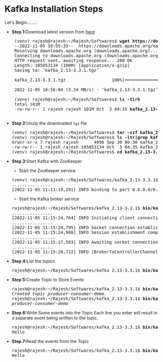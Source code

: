 # Kafka Installation Steps

Let's Begin........
 - <b>Step 1:</b>Download latest version from [here](https://kafka.apache.org/downloads)</br>
    <pre>
    (venv) rajesh@rajesh:~/Rajesh/Softwares$ <b>wget https://downloads.apache.org/kafka/3.3.1/kafka_2.13-3.3.1.tgz</b>
    --2022-11-05 10:55:35--  https://downloads.apache.org/kafka/3.3.1/kafka_2.13-3.3.1.tgz
    Resolving downloads.apache.org (downloads.apache.org)... 135.181.214.104, 88.99.95.219, 2a01:4f9:3a:2c57::2, ...
    Connecting to downloads.apache.org (downloads.apache.org)|135.181.214.104|:443... connected.
    HTTP request sent, awaiting response... 200 OK
    Length: 105053134 (100M) [application/x-gzip]
    Saving to: ‘kafka_2.13-3.3.1.tgz’

    kafka_2.13-3.3.1.tgz                  100%[=======================================================================>] 100.19M  5.33MB/s    in 28s     

    2022-11-05 10:56:04 (3.54 MB/s) - ‘kafka_2.13-3.3.1.tgz’ saved [105053134/105053134]

    (venv) rajesh@rajesh:~/Rajesh/Softwares$ <b>ls -tlrh</b>
    total 101M
    -rw-rw-r-- 1 rajesh rajesh 101M Oct  3 04:35 <b>kafka_2.13-3.3.1.tgz</b>
    </pre>

- <b>Step 2:</b>Unzip the downloaded `tgz` file
  <pre>
  (venv) rajesh@rajesh:~/Rajesh/Softwares$ <b>tar -xzf kafka_2.13-3.3.1.tgz</b>
  (venv) rajesh@rajesh:~/Rajesh/Softwares$ <b>ls -ltr|grep kafka</b>
  drwxr-xr-x 7 rajesh rajesh      4096 Sep 30 00:36 kafka_2.13-3.3.1
  -rw-rw-r-- 1 rajesh rajesh 105053134 Oct  3 04:35 kafka_2.13-3.3.1.tgz
  (venv) rajesh@rajesh:~/Rajesh/Softwares$ <b>cd kafka_2.13-3.3.1/</b>
  </pre>

- <b>Step 3:</b>Start Kafka with ZooKeeper</br>
  - Start the ZooKeeper service</br>
  <pre>
  (venv) rajesh@rajesh:~/Rajesh/Softwares/kafka_2.13-3.3.1$ <b>bin/zookeeper-server-start.sh config/zookeeper.properties</b>
  ...............
  [2022-11-05 11:11:19,291] INFO binding to port 0.0.0.0/0.0.0.0:2181 (org.apache.zookeeper.server.NIOServerCnxnFactory)
  </pre>
  - Start the Kafka broker service</br>
  <pre>
  rajesh@rajesh:~/Rajesh/Softwares/kafka_2.13-3.3.1$ <b>bin/kafka-server-start.sh config/server.properties</b>
  ................
  [2022-11-05 11:15:24,764] INFO Initiating client connection, connectString=localhost:2181 sessionTimeout=18000 watcher=kafka.zookeeper.ZooKeeperClient$ZooKeeperClientWatcher$@495ee280 (org.apache.zookeeper.ZooKeeper)
  ................
  [2022-11-05 11:15:24,795] INFO Socket connection established, initiating session, client: /127.0.0.1:43696, server: localhost/127.0.0.1:2181 (org.apache.zookeeper.ClientCnxn)
  [2022-11-05 11:15:24,980] INFO Session establishment complete on server localhost/127.0.0.1:2181, session id = 0x100036fac160000, negotiated timeout = 18000 (org.apache.zookeeper.ClientCnxn)
  .................
  [2022-11-05 11:15:27,503] INFO Awaiting socket connections on 0.0.0.0:9092. (kafka.network.DataPlaneAcceptor)
  ................
  [2022-11-05 11:15:28,722] INFO [BrokerToControllerChannelManager broker=0 name=forwarding]: Recorded new controller, from now on will use broker rajesh:9092 (id: 0 rack: null) (kafka.server.BrokerToControllerRequestThread)
  </pre>
  
- <b>Step 4:</b>List the topics
  <pre>
  rajesh@rajesh:~/Rajesh/Softwares/kafka_2.13-3.3.1$ <b>bin/kafka-topics.sh --list --bootstrap-server localhost:9092</b>
  </pre>
  
- <b>Step 5:</b>Create Topic to Store Events
  <pre>
  rajesh@rajesh:~/Rajesh/Softwares/kafka_2.13-3.3.1$ <b>bin/kafka-topics.sh --create --topic producer-consumer-demo --bootstrap-server localhost:9092</b>
  <i>Created topic producer-consumer-demo.</i>
  rajesh@rajesh:~/Rajesh/Softwares/kafka_2.13-3.3.1$ <b>bin/kafka-topics.sh --list --bootstrap-server localhost:9092</b>
  <i>producer-consumer-demo</i>
  </pre>  
  
- <b>Step 6:</b>Write Some events into the Topic
        Each line you enter will result in a separate event being written to the topic.
  <pre>
  rajesh@rajesh:~/Rajesh/Softwares/kafka_2.13-3.3.1$ <b>bin/kafka-console-producer.sh --topic producer-consumer-demo --bootstrap-server localhost:9092</b>
  Hello
  </pre>
  
- <b>Step 7:</b>Read the events from the Topic
  <pre>
  rajesh@rajesh:~/Rajesh/Softwares/kafka_2.13-3.3.1$ <b>bin/kafka-console-consumer.sh --topic producer-consumer-demo --from-beginning --bootstrap-server localhost:9092</b>
  Hello
  </pre>
  
